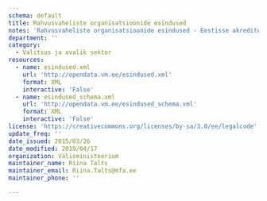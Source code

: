 ```yaml
---
schema: default
title: Rahvusvaheliste organisatsioonide esindused
notes: 'Rahvusvaheliste organisatsioonide esindused - Eestisse akrediteeritud rahvusvaheliste organisatsioonide esindused, nende juhid ja kontaktandmed.'
department: ''
category:
  - Valitsus ja avalik sektor
resources:
  - name: esindused.xml
    url: 'http://opendata.vm.ee/esindused.xml'
    format: XML
    interactive: 'False'
  - name: esindused_schema.xml
    url: 'http://opendata.vm.ee/esindused_schema.xml'
    format: XML
    interactive: 'False'
license: 'https://creativecommons.org/licenses/by-sa/3.0/ee/legalcode'
update_freq: ''
date_issued: 2015/03/26
date_modified: 2019/04/17
organization: Välisministeerium
maintainer_name: Riina Talts
maintainer_email: Riina.Talts@mfa.ee
maintainer_phone: ''

---
```


